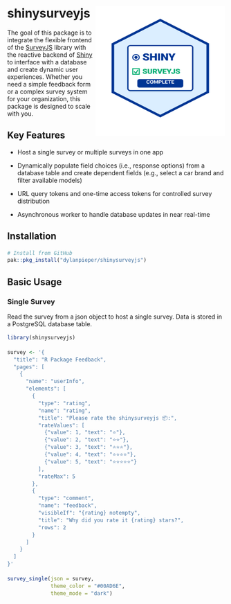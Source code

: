 # shinysurveyjs<img src="man/figures/SSJS-Hex.svg" align="right" width="300" height="300"/>

The goal of this package is to integrate the flexible frontend of the [SurveyJS](https://surveyjs.io/) library with the reactive backend of [Shiny](https://shiny.posit.co/) to interface with a database and create dynamic user experiences. Whether you need a simple feedback form or a complex survey system for your organization, this package is designed to scale with you.

## Key Features

-   Host a single survey or multiple surveys in one app

-   Dynamically populate field choices (i.e., response options) from a database table and create dependent fields (e.g., select a car brand and filter available models)

-   URL query tokens and one-time access tokens for controlled survey distribution

-   Asynchronous worker to handle database updates in near real-time

## Installation

``` r
# Install from GitHub
pak::pkg_install("dylanpieper/shinysurveyjs")
```

## Basic Usage

### Single Survey

Read the survey from a json object to host a single survey. Data is stored in a PostgreSQL database table.

``` r
library(shinysurveyjs)

survey <- '{
  "title": "R Package Feedback",
  "pages": [
    {
      "name": "userInfo",
      "elements": [
        {
          "type": "rating",
          "name": "rating",
          "title": "Please rate the shinysurveyjs 📦:",
          "rateValues": [
            {"value": 1, "text": "⭐"},
            {"value": 2, "text": "⭐⭐"},
            {"value": 3, "text": "⭐⭐⭐"},
            {"value": 4, "text": "⭐⭐⭐⭐"},
            {"value": 5, "text": "⭐⭐⭐⭐⭐"}
          ],
          "rateMax": 5
        },
        {
          "type": "comment",
          "name": "feedback",
          "visibleIf": "{rating} notempty",
          "title": "Why did you rate it {rating} stars?",
          "rows": 2
        }
      ]
    }
  ]
}'

survey_single(json = survey,
              theme_color = "#00AD6E",
              theme_mode = "dark")
```

